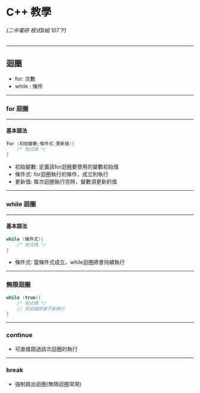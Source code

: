 # C++ 教學
###### (二中電研 程式B組 107下)

----

## 迴圈

* for: 次數
* while : 條件

----

### for 迴圈

---

#### 基本語法
```cpp
for (初始變數;條件式;更新值){
    /* 程式碼 */
}
```
* 初始變數: 定義該for迴圈要使用的變數初始值
* 條件式: for迴圈執行的條件，成立則執行
* 更新值: 每次迴圈執行完時，變數須更新的值

----

### while 迴圈

---

#### 基本語法
```cpp
while (條件式){
    /* 程式碼 */
}
```
* 條件式: 當條件式成立，while迴圈將會持續執行

----

### 無限迴圈
```cpp
while (true){
    /* 程式碼 */
    // 該迴圈將會不斷執行
}
```

---

### continue
* 可直接跳過該次迴圈的執行

---

### break
* 強制跳出迴圈(無限迴圈常用)

